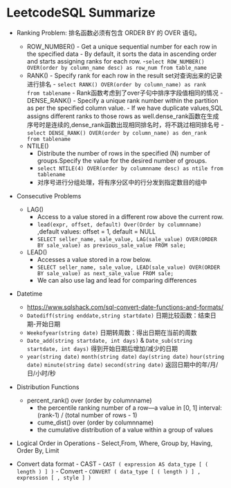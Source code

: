 # LeetcodeSQL Summarize #

- Ranking Problem: 排名函数必须有包含 ORDER BY 的 OVER 语句。
     - ROW_NUMBER()
           - Get a unique sequential number for each row in the specified data
           - By default, it sorts the data in ascending order and starts assigning ranks for each row.
           -`select ROW_NUMBER() OVER(order by column_name desc) as row_num
             from table_name`
     - RANK()
           - Specify rank for each row in the result set对查询出来的记录进行排名
           - `select RANK() OVER(order by column_name) as rank 
              from tablename`
           - Rank函数考虑到了over子句中排序字段值相同的情况
           - DENSE_RANK()
                - Specify a unique rank number within the partition as per the specified column value.
                - If we have duplicate values,SQL assigns different ranks to those rows as well.dense_rank函数在生成序号时是连续的,dense_rank函数出现相同排名时，将不跳过相同排名号
                - `select DENSE_RANK() OVER(order by column_name) as den_rank 
                   from tablename`
     - NTILE()
         - Distribute the number of rows in the specified (N) number of groups.Specify the value for the desired number of groups. 
         - `select NTILE(4) OVER(order by columnname desc) as ntile
            from tablename`
         - 对序号进行分组处理，将有序分区中的行分发到指定数目的组中
                  
- Consecutive Problems
     - LAG()
          - Access to a value stored in a different row above the current row.
          - `lead(expr, offset, default) Over(Order by columnname)` ,default values: offset = 1, default = NULL
          - `SELECT seller_name, sale_value,
             LAG(sale_value) OVER(ORDER BY sale_value) as previous_sale_value
             FROM sale;`
     - LEAD()
         - Accesses a value stored in a row below.
         - `SELECT seller_name, sale_value,
            LEAD(sale_value) OVER(ORDER BY sale_value) as next_sale_value
            FROM sale;`
         - We can also use lag and lead for comparing differences
             
- Datetime 
    - <https://www.sqlshack.com/sql-convert-date-functions-and-formats/>
    - `Datediff(string enddate,string startdate)` 日期比较函数：结束日期-开始日期
    - `Weekofyear(string date)` 日期转周数：得出日期在当前的周数
    - `Date_add(string startdate, int days)` & `Date_sub(string startdate, int days)` 得到开始日期后增加/减少的日期
    -  `year(string date)` 
       `month(string date)`
       `day(string date)` 
       `hour(string date)` 
       `minute(string date)`
       `second(string date)` 
       返回日期中的年/月/日/小时/秒
             
- Distribution Functions
    - percent_rank() over (order by columnname)
        - the percentile ranking number of a row—a value in [0, 1] interval: (rank-1) / (total number of rows - 1)
        - cume_dist() over (order by columnname)
        - the cumulative distribution of a value within a group of values
                  
- Logical Order in Operations
        - Select,From, Where, Group by, Having, Order By, Limit

- Convert data format
        - CAST
            - `CAST ( expression AS data_type [ ( length ) ] )`
        - Convert
            - `CONVERT ( data_type [ ( length ) ] , expression [ , style ] )`
                 
                             
